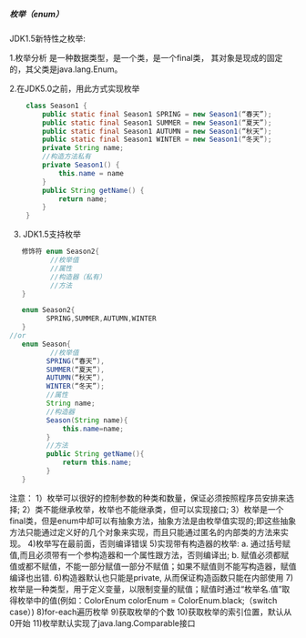 ##### 枚举（enum）

JDK1.5新特性之枚举:  

1.枚举分析 
            是一种数据类型，是一个类，是一个final类，
            其对象是现成的固定的，其父类是java.lang.Enum。

2.在JDK5.0之前，用此方式实现枚举           

```java
    class Season1 {
        public static final Season1 SPRING = new Season1(“春天”);
        public static final Season1 SUMMER = new Season1(“夏天”);
        public static final Season1 AUTUMN = new Season1(“秋天”);
        public static final Season1 WINTER = new Season1(“冬天”);
        private String name;
        //构造方法私有
        private Season1() { 
            this.name = name
        }  
        public String getName() {
            return name;
        }
    }
```

3. JDK1.5支持枚举  

```java
   修饰符 enum Season2{
          //枚举值
          //属性
          //构造器（私有）
          //方法
   }
```
```java
   enum Season2{
         SPRING,SUMMER,AUTUMN,WINTER
   }
//or
   enum Season{
          //枚举值
         SPRING(“春天”),
         SUMMER(“夏天”),
         AUTUMN(“秋天”),
         WINTER(“冬天”);
         //属性
         String name;
         //构造器
         Season(String name){
             this.name=name;
         }
         //方法
         public String getName(){
             return this.name;
         }
   }
```

注意：
1）枚举可以很好的控制参数的种类和数量，保证必须按照程序员安排来选择;
2）类不能继承枚举，枚举也不能继承类，但可以实现接口;
3）枚举是一个final类，但是enum中却可以有抽象方法，抽象方法是由枚举值实现的;即这些抽象方法只能通过定义好的几个对象来实现，而且只能通过匿名的内部类的方法来实现。
4)枚举写在最前面，否则编译错误
5)实现带有构造器的枚举:
a. 通过括号赋值,而且必须带有一个参构造器和一个属性跟方法，否则编译出;
b. 赋值必须都赋值或都不赋值，不能一部分赋值一部分不赋值；如果不赋值则不能写构造器，赋值编译也出错.
6)构造器默认也只能是private, 从而保证构造函数只能在内部使用
7)枚举是一种类型，用于定义变量，以限制变量的赋值；赋值时通过“枚举名.值”取得枚举中的值(例如：ColorEnum colorEnum = ColorEnum.black;（switch case）)
8)for-each遍历枚举
9)获取枚举的个数
10)获取枚举的索引位置，默认从0开始
11)枚举默认实现了java.lang.Comparable接口

